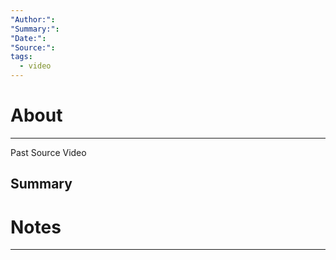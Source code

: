```yaml
---
"Author:": 
"Summary:": 
"Date:": 
"Source:": 
tags:
  - video
---
```

# About
--- 

Past Source Video

## Summary

# Notes
---


